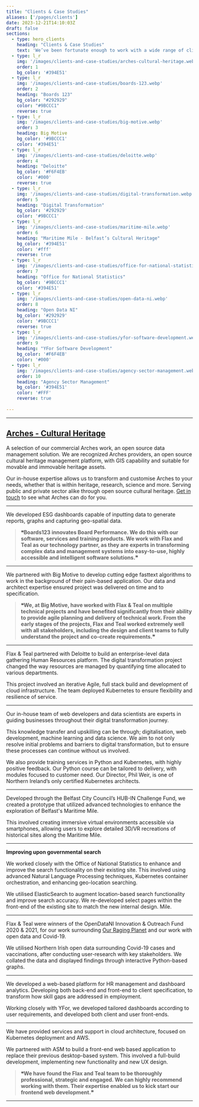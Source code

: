 ```yaml
---
title: "Clients & Case Studies"
aliases: ['/pages/clients']
date: 2023-12-21T14:10:03Z
draft: false
sections:
  - type: hero_clients
    heading: "Clients & Case Studies"
    text: 'We’ve been fortunate enough to work with a wide range of clients across various sectors, ensuring project completion and client satisfaction along the way. See a selection of our work below.'
  - type: l_r
    img: '/images/clients-and-case-studies/arches-cultural-heritage.webp'
    order: 1
    bg_color: '#394E51'
  - type: l_r
    img: '/images/clients-and-case-studies/boards-123.webp'
    order: 2
    heading: "Boards 123"
    bg_color: "#292929"
    color: "#9BCCC1"
    reverse: true
  - type: l_r
    img: '/images/clients-and-case-studies/big-motive.webp'
    order: 3
    heading: Big Motive
    bg_color: '#9BCCC1'
    color: '#394E51'
  - type: l_r
    img: '/images/clients-and-case-studies/deloitte.webp'
    order: 4
    heading: "Deloitte"
    bg_color: '#F6F4EB'
    color: '#000'
    reverse: true
  - type: l_r
    img: '/images/clients-and-case-studies/digital-transformation.webp'
    order: 5
    heading: "Digital Transformation"
    bg_color: '#292929'
    color: '#9BCCC1'
  - type: l_r
    img: '/images/clients-and-case-studies/maritime-mile.webp'
    order: 6
    heading: "Maritime Mile - Belfast’s Cultural Heritage"
    bg_color: '#394E51'
    color: '#fff'
    reverse: true
  - type: l_r
    img: '/images/clients-and-case-studies/office-for-national-statistics.webp'
    order: 7
    heading: "Office for National Statistics"
    bg_color: '#9BCCC1'
    color: '#394E51'
  - type: l_r
    img: '/images/clients-and-case-studies/open-data-ni.webp'
    order: 8
    heading: "Open Data NI"
    bg_color: '#292929'
    color: '#9BCCC1'
    reverse: true
  - type: l_r
    img: '/images/clients-and-case-studies/yfor-software-development.webp'
    order: 9
    heading: "YFor Software Development"
    bg_color: '#F6F4EB'
    color: '#000'
  - type: l_r
    img: '/images/clients-and-case-studies/agency-sector-management.webp'
    order: 10
    heading: "Agency Sector Management"
    bg_color: '#394E51'
    color: '#FFF'
    reverse: true
    
---
```


---

## [Arches - Cultural Heritage](/arches-work/)

A selection of our commercial Arches work, an open source data management solution. We are recognized Arches providers, an open source cultural heritage management platform, with GIS capability and suitable for movable and immovable heritage assets. 

Our in-house expertise allows us to transform and customise Arches to your needs, whether that is within heritage, research, science and more. Serving public and private sector alike through open source cultural heritage. [Get in touch](/contact/) to see what Arches can do for you.

---

We developed ESG dashboards capable of inputting data to generate reports, graphs and capturing geo-spatial data.

> **❝Boards123 innovates Board Performance. We do this with our software, services and training products. We work with Flax and Teal as our technology partner, as they are experts in transforming complex data and management systems into easy-to-use, highly accessible and intelligent software solutions.❞**

---

We partnered with Big Motive to develop cutting edge fasttext algorithms to work in the background of their pain-based application. Our data and architect expertise ensured project was delivered on time and to specification. 

>**❝We, at Big Motive, have worked with Flax & Teal on multiple technical projects and have benefited significantly from their ability to provide agile planning and delivery of technical work. From the early stages of the projects, Flax and Teal worked extremely well with all stakeholders, including the design and client teams to fully understand the project and co-create requirements.❞**

---

Flax & Teal partnered with Deloitte to build an enterprise-level data gathering Human Resources platform. The digital transformation project changed the way resources are managed by quantifying time allocated to various departments.

This project involved an iterative Agile, full stack build and development of cloud infrastructure. The team deployed Kubernetes to ensure flexibility and resilience of service.

---

Our in-house team of web developers and data scientists are experts in guiding businesses throughout their digital transformation journey. 

This knowledge transfer and upskilling can be through; digitalisation, web development, machine learning and data science. We aim to not only resolve initial problems and barriers to digital transformation, but to ensure these processes can continue without us involved. 

We also provide training services in Python and Kubernetes, with highly positive feedback. Our Python course can be tailored to delivery, with modules focused to customer need. Our Director, Phil Weir, is one of Northern Ireland’s only certified Kubernetes architects.

---

Developed through the Belfast City Council’s HUB-IN Challenge Fund, we created a prototype that utilized advanced technologies to enhance the exploration of Belfast's Maritime Mile.

This involved creating immersive virtual environments accessible via smartphones, allowing users to explore detailed 3D/VR recreations of historical sites along the Maritime
Mile.

---

**Improving upon governmental search**

We worked closely with the Office of National Statistics to enhance and improve the search functionality on their existing site. This involved using advanced Natural Language Processing techniques, Kubernetes container orchestration, and enhancing geo-location searching.

We utilised ElasticSearch to augment location-based search functionality and improve search accuracy. We re-developed select pages within the front-end of the existing site to match the new internal design. 
Mile.

---

Flax & Teal were winners of the OpenDataNI Innovation & Outreach Fund 2020 & 2021, for our work surrounding [Our Raging Planet](/products#our-raging-planet-orp) and our work with open data and Covid-19.

We utilised Northern Irish open data surrounding Covid-19 cases and vaccinations, after conducting user-research with key stakeholders. We collated the data and displayed findings through interactive Python-based graphs.

---

We developed a web-based platform for HR management and dashboard analytics. Developing both back-end and front-end to client specification, to transform how skill gaps are addressed in employment.

Working closely with YFor, we developed tailored dashboards according to user requirements, and developed both client and user front-ends. 

---

We have provided services and support in cloud architecture, focused on Kubernetes deployment and AWS. 

We partnered with ASM to build a front-end web based application to replace their previous desktop-based system. This involved a full-build development, implementing new functionality and new UX design.

>**❝We have found the Flax and Teal team to be thoroughly professional, strategic and engaged. We can highly recommend working with them. Their expertise enabled us to kick start our frontend web development.❞**

---



